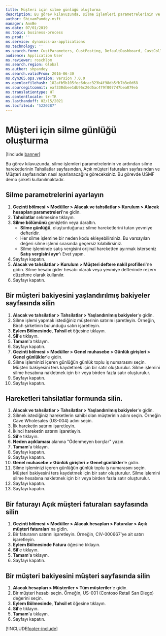 ```yaml
---
title: Müşteri için silme günlüğü oluşturma
description: Bu görev kılavuzunda, silme işlemleri parametrelerinin ve ardından silme hareketlerinin Tahsilatlar sayfasından, Açık müşteri faturaları sayfasından ve Müşteri sayfasından nasıl ayarlanacağını göreceksiniz.
author: ShivamPandey-msft
manager: AnnBe
ms.date: 07/01/2019
ms.topic: business-process
ms.prod: ''
ms.service: dynamics-ax-applications
ms.technology: ''
ms.search.form: CustParameters, CustPosting, DefaultDashboard, CustCollectionsPoolsListPage, CustWriteOff, LedgerJournalTable, LedgerJournalTransDaily, CustCollections, CustOpenInvoicesListPage, CustTable
audience: Application User
ms.reviewer: roschlom
ms.search.region: Global
ms.author: shpandey
ms.search.validFrom: 2016-06-30
ms.dyn365.ops.version: Version 7.0.0
ms.openlocfilehash: 182afb5b105fec6dcac323b4f98db5fb7b3e0d68
ms.sourcegitcommit: eaf330dbee1db96c20d5ac479f007747bea079eb
ms.translationtype: HT
ms.contentlocale: tr-TR
ms.lasthandoff: 02/15/2021
ms.locfileid: "5220287"
---
```

# <a name="create-a-write-off-journal-for-a-customer"></a>Müşteri için silme günlüğü oluşturma

[!include [banner](../../includes/banner.md)]

Bu görev kılavuzunda, silme işlemleri parametrelerinin ve ardından silme hareketlerinin Tahsilatlar sayfasından, Açık müşteri faturaları sayfasından ve Müşteri sayfasından nasıl ayarlanacağını göreceksiniz. Bu görevde USMF demo şirketi kullanılmaktadır.


## <a name="set-up-the-write-off-parameters"></a>Silme parametrelerini ayarlayın
1. **Gezinti bölmesi > Modüller > Alacak ve tahsilatlar > Kurulum > Alacak hesapları parametreleri**'ne gidin.
2. **Tahsilatlar**  sekmesine tıklayın.
3. **Silme bölümünü** genişletin veya daraltın.
    - **Silme günlüğü**, oluşturduğunuz silme hareketlerini tutan yevmiye defteridir.  
    - Her silme işlemine bir neden kodu ekleyebilirsiniz. Bu varsayılan değeri silme işlemi sırasında geçersiz kılabilirsiniz.  
    - Silme işleminde satış vergisini orijinal hareketten ayırmak isterseniz **Satış vergisini ayır**'ı Evet yapın.  
4. Sayfayı kapatın.
5. **Alacak ve tahsilatlar > Kurulum > Müşteri deftere nakil profilleri**'ne gidin. Silme hesabı gider hesabı olarak veya yevmiye defterinde rezerv düzeltme olarak kullanılır.
6. Sayfayı kapatın.

## <a name="write-off-a-customer-balance-from-the-aged-balances-page"></a>Bir müşteri bakiyesini yaşlandırılmış bakiyeler sayfasında silin
1. **Alacak ve tahsilatlar > Tahsilatlar > Yaşlandırılmış bakiyeler**'e gidin.
2. Silme işlemi yapmak istediğiniz müşterinin satırını işaretleyin. Örneğin, Birch şirketinin bulunduğu satırı işaretleyin.
3. **Eylem Bölmesinde**, **Tahsil et** öğesine tıklayın.
4. **Sil**'e tıklayın.
5. **Tamam**'a tıklayın.
6. Sayfayı kapatın.
7. **Gezinti bölmesi > Modüller > Genel muhasebe > Günlük girişleri > Genel günlükler**'e gidin.
8. Silme işleminizi içeren günlüğün günlük toplu iş numarasını seçin. Müşteri bakiyesini ters kaydetmek için bir satır oluşturulur. Silme işlemini silme hesabına nakletmek için bir veya birden fazla satır oluşturulur.  
9. Sayfayı kapatın.
10. Sayfayı kapatın.

## <a name="write-off-transactions-from-the-collections-form"></a>Hareketleri tahsilatlar formunda silin.
1. **Alacak ve tahsilatlar > Tahsilatlar > Yaşlandırılmış bakiyeler**'e gidin.
2. Silmek istediğiniz hareketlerin sahibi olan müşterinin adını seçin. Örneğin Cave Wholesales (US-004) adını seçin.
3. İlk hareketin satırını işaretleyin.
4. İkinci hareketin satırını işaretleyin.
5. **Sil**'e tıklayın.
6. **Neden açıklaması** alanına "Ödenmeyen borçlar" yazın.
7. **Tamam**'a tıklayın.
8. Sayfayı kapatın.
9. Sayfayı kapatın.
10. **Genel muhasebe > Günlük girişleri > Genel günlükler**'e gidin.
11. Silme işleminizi içeren günlüğün günlük toplu iş numarasını seçin. Müşteri bakiyesini ters kaydetmek için bir satır oluşturulur. Silme işlemini silme hesabına nakletmek için bir veya birden fazla satır oluşturulur.  
12. Sayfayı kapatın.
13. Sayfayı kapatın.

## <a name="write-off-an-invoice-from-the-open-customers-invoices-page"></a>Bir faturayı Açık müşteri faturaları sayfasında silin
1. **Gezinti bölmesi > Modüller > Alacak hesapları > Faturalar > Açık müşteri faturaları**'na gidin.
2. Bir faturanın satırını işaretleyin. Örneğin, CIV-000667'ye ait satırı işaretleyin.
3. **Eylem Bölmesinde** **Fatura** öğesine tıklayın.
4. **Sil**'e tıklayın.
5. **Tamam**'a tıklayın.
6. Sayfayı kapatın.

## <a name="write-off-a-customer-balance-from-the-customer-page"></a>Bir müşteri bakiyesini müşteri sayfasında silin
1. **Alacak hesapları > Müşteriler > Tüm müşteriler**'e gidin.
2. Bir müşteri hesabı seçin. Örneğin, US-001 (Contoso Retail San Diego) değerini seçin.
3. **Eylem Bölmesinde**, **Tahsil et** öğesine tıklayın.
4. **Sil**'e tıklayın.
5. **Tamam**'a tıklayın.
6. Sayfayı kapatın.



[!INCLUDE[footer-include](../../../includes/footer-banner.md)]